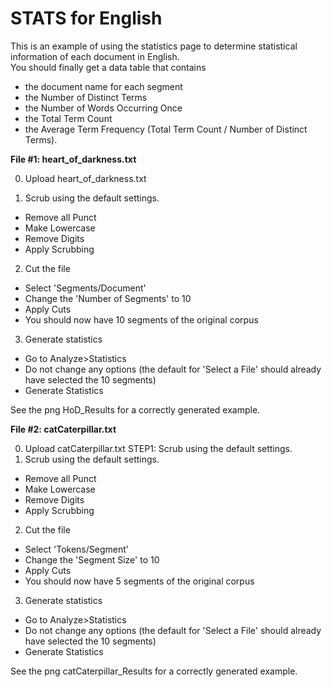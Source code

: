 # STATS for English

This is an example of using the statistics page to determine statistical
information of each document in English.  
You should finally get a data table that contains 
- the document name for each segment
- the Number of Distinct Terms
- the Number of Words Occurring Once
- the Total Term Count
- the Average Term Frequency (Total Term Count / Number of Distinct Terms). 


**File #1: heart_of_darkness.txt**

0. Upload heart_of_darkness.txt

1. Scrub using the default settings.

- Remove all Punct
- Make Lowercase
- Remove Digits
- Apply Scrubbing

2. Cut the file

- Select 'Segments/Document'
- Change the 'Number of Segments' to 10
- Apply Cuts 
- You should now have 10 segments of the original corpus

3. Generate statistics

- Go to Analyze>Statistics
- Do not change any options (the default for 'Select a File' should already have selected the 10 segments)
- Generate Statistics

See the png HoD_Results for a correctly generated example.



**File #2: catCaterpillar.txt**

0. Upload catCaterpillar.txt
STEP1: Scrub using the default settings.
1. Scrub using the default settings.
- Remove all Punct
- Make Lowercase
- Remove Digits
- Apply Scrubbing
2. Cut the file
- Select 'Tokens/Segment'
- Change the 'Segment Size' to 10
- Apply Cuts 
- You should now have 5 segments of the original corpus
3. Generate statistics
- Go to Analyze>Statistics
- Do not change any options (the default for 'Select a File' should already have selected the 10 segments)
- Generate Statistics

See the png catCaterpillar_Results for a correctly generated example.